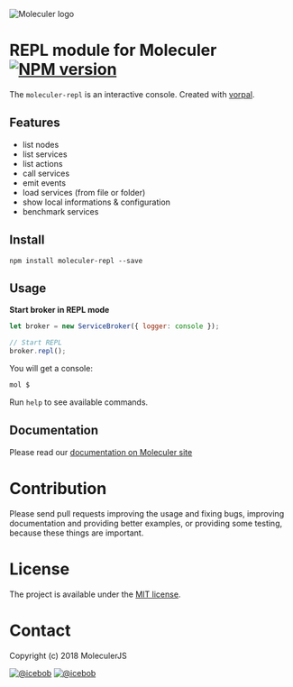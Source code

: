 ![Moleculer logo](http://moleculer.services/images/banner.png)

# REPL module for Moleculer [![NPM version](https://img.shields.io/npm/v/moleculer-repl.svg)](https://www.npmjs.com/package/moleculer-repl)

The `moleculer-repl` is an interactive console. Created with [vorpal](https://github.com/dthree/vorpal).

## Features
- list nodes
- list services
- list actions
- call services
- emit events
- load services (from file or folder)
- show local informations & configuration
- benchmark services

## Install
```
npm install moleculer-repl --save
```

## Usage

**Start broker in REPL mode**
```js
let broker = new ServiceBroker({ logger: console });

// Start REPL
broker.repl();
```

You will get a console:

```bash
mol $ 
```

Run `help` to see available commands.

## Documentation
Please read our [documentation on Moleculer site](http://moleculer.services/docs/moleculer-repl.html)


# Contribution
Please send pull requests improving the usage and fixing bugs, improving documentation and providing better examples, or providing some testing, because these things are important.

# License
The project is available under the [MIT license](https://tldrlegal.com/license/mit-license).

# Contact
Copyright (c) 2018 MoleculerJS

[![@icebob](https://img.shields.io/badge/github-moleculerjs-green.svg)](https://github.com/moleculerjs) [![@icebob](https://img.shields.io/badge/twitter-Icebobcsi-blue.svg)](https://twitter.com/Icebobcsi)
